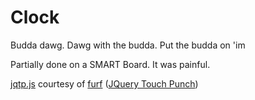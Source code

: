 # Clock

Budda dawg. Dawg with the budda. Put the budda on 'im

Partially done on a SMART Board. It was painful.

[jqtp.js](/jqtp.js) courtesy of [furf](https://github.com/furf) ([JQuery Touch Punch](https://github.com/furf/jquery-ui-touch-punch))
